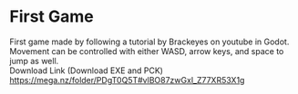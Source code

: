 # First Game
First game made by following a tutorial by Brackeyes on youtube in Godot.  
Movement can be controlled with either WASD, arrow keys, and space to jump as well.  
Download Link (Download EXE and PCK) https://mega.nz/folder/PDgT0Q5T#vlBO87zwGxl_Z77XR53X1g  
